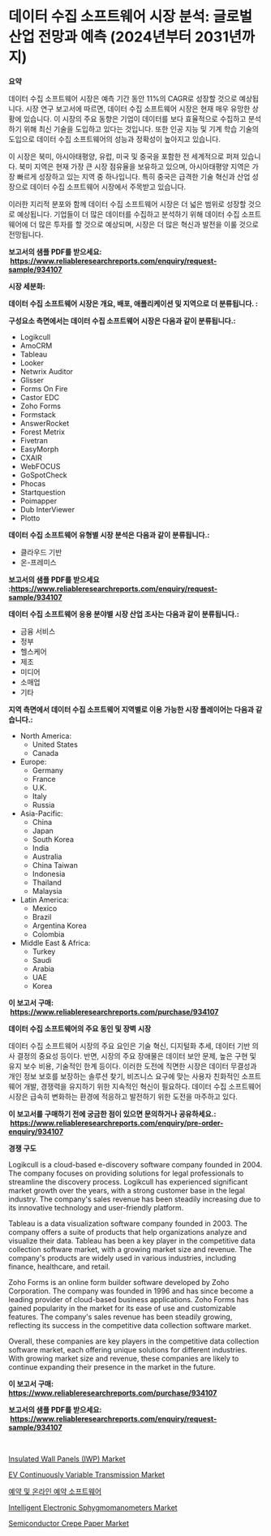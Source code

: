 <p><h1>데이터 수집 소프트웨어 시장 분석: 글로벌 산업 전망과 예측 (2024년부터 2031년까지)</h1></p><p><strong>요약</strong></p>
<p><p>데이터 수집 소프트웨어 시장은 예측 기간 동안 11%의 CAGR로 성장할 것으로 예상됩니다. 시장 연구 보고서에 따르면, 데이터 수집 소프트웨어 시장은 현재 매우 유망한 상황에 있습니다. 이 시장의 주요 동향은 기업이 데이터를 보다 효율적으로 수집하고 분석하기 위해 최신 기술을 도입하고 있다는 것입니다. 또한 인공 지능 및 기계 학습 기술의 도입으로 데이터 수집 소프트웨어의 성능과 정확성이 높아지고 있습니다.</p><p>이 시장은 북미, 아시아태평양, 유럽, 미국 및 중국을 포함한 전 세계적으로 퍼져 있습니다. 북미 지역은 현재 가장 큰 시장 점유율을 보유하고 있으며, 아시아태평양 지역은 가장 빠르게 성장하고 있는 지역 중 하나입니다. 특히 중국은 급격한 기술 혁신과 산업 성장으로 데이터 수집 소프트웨어 시장에서 주목받고 있습니다.</p><p>이러한 지리적 분포와 함께 데이터 수집 소프트웨어 시장은 더 넓은 범위로 성장할 것으로 예상됩니다. 기업들이 더 많은 데이터를 수집하고 분석하기 위해 데이터 수집 소프트웨어에 더 많은 투자를 할 것으로 예상되며, 시장은 더 많은 혁신과 발전을 이룰 것으로 전망됩니다.</p></p>
<p><strong>보고서의 샘플 PDF를 받으세요: &nbsp;<a href="https://www.reliableresearchreports.com/enquiry/request-sample/934107">https://www.reliableresearchreports.com/enquiry/request-sample/934107</a></strong></p>
<p><strong>시장 세분화:</strong></p>
<p><strong> 데이터 수집 소프트웨어 시장은 개요, 배포, 애플리케이션 및 지역으로 더 분류됩니다. :</strong></p>
<p><strong>구성요소 측면에서는 데이터 수집 소프트웨어 시장은 다음과 같이 분류됩니다.:</strong></p>
<p><ul><li>Logikcull</li><li>AmoCRM</li><li>Tableau</li><li>Looker</li><li>Netwrix Auditor</li><li>Glisser</li><li>Forms On Fire</li><li>Castor EDC</li><li>Zoho Forms</li><li>Formstack</li><li>AnswerRocket</li><li>Forest Metrix</li><li>Fivetran</li><li>EasyMorph</li><li>CXAIR</li><li>WebFOCUS</li><li>GoSpotCheck</li><li>Phocas</li><li>Startquestion</li><li>Poimapper</li><li>Dub InterViewer</li><li>Plotto</li></ul></p>
<p><strong> 데이터 수집 소프트웨어 유형별 시장 분석은 다음과 같이 분류됩니다.:</strong></p>
<p><ul><li>클라우드 기반</li><li>온-프레미스</li></ul></p>
<p><strong>보고서의 샘플 PDF를 받으세요 :<a href="https://www.reliableresearchreports.com/enquiry/request-sample/934107">https://www.reliableresearchreports.com/enquiry/request-sample/934107</a></strong></p>
<p><strong> 데이터 수집 소프트웨어 응용 분야별 시장 산업 조사는 다음과 같이 분류됩니다.:</strong></p>
<p><ul><li>금융 서비스</li><li>정부</li><li>헬스케어</li><li>제조</li><li>미디어</li><li>소매업</li><li>기타</li></ul></p>
<p><strong>지역 측면에서 데이터 수집 소프트웨어 지역별로 이용 가능한 시장 플레이어는 다음과 같습니다.:</strong></p>
<p><ul>
    <li>
        North America:
        <ul>
            <li>United States</li>
            <li>Canada</li>
        </ul>
    </li>
    <li>
        Europe:
        <ul>
            <li>Germany</li>
            <li>France</li>
            <li>U.K.</li>
            <li>Italy</li>
            <li>Russia</li>
        </ul>
    </li>
    <li>
        Asia-Pacific:
        <ul>
            <li>China</li>
            <li>Japan</li>
            <li>South Korea</li>
            <li>India</li>
            <li>Australia</li>
            <li>China Taiwan</li>
            <li>Indonesia</li>
            <li>Thailand</li>
            <li>Malaysia</li>
        </ul>
    </li>
    <li>
        Latin America:
        <ul>
            <li>Mexico</li>
            <li>Brazil</li>
            <li>Argentina Korea</li>
            <li>Colombia</li>
        </ul>
    </li>
    <li>
        Middle East & Africa:
        <ul>
            <li>Turkey</li>
            <li>Saudi</li>
            <li>Arabia</li>
            <li>UAE</li>
            <li>Korea</li>
        </ul>
    </li>
    </ul></p>
<p><strong>이 보고서 구매: &nbsp;<a href="https://www.reliableresearchreports.com/purchase/934107">https://www.reliableresearchreports.com/purchase/934107</a></strong></p>
<p><strong>데이터 수집 소프트웨어의 주요 동인 및 장벽 시장</strong></p>
<p><p>데이터 수집 소프트웨어 시장의 주요 요인은 기술 혁신, 디지털화 추세, 데이터 기반 의사 결정의 중요성 등이다. 반면, 시장의 주요 장애물은 데이터 보안 문제, 높은 구현 및 유지 보수 비용, 기술적인 한계 등이다. 이러한 도전에 직면한 시장은 데이터 무결성과 개인 정보 보호를 보장하는 솔루션 찾기, 비즈니스 요구에 맞는 사용자 친화적인 소프트웨어 개발, 경쟁력을 유지하기 위한 지속적인 혁신이 필요하다. 데이터 수집 소프트웨어 시장은 급속히 변화하는 환경에 적응하고 발전하기 위한 도전을 마주하고 있다.</p></p>
<p><strong>이 보고서를 구매하기 전에 궁금한 점이 있으면 문의하거나 공유하세요.: &nbsp;<a href="https://www.reliableresearchreports.com/enquiry/pre-order-enquiry/934107">https://www.reliableresearchreports.com/enquiry/pre-order-enquiry/934107</a></strong></p>
<p><strong>경쟁 구도</strong></p>
<p><p>Logikcull is a cloud-based e-discovery software company founded in 2004. The company focuses on providing solutions for legal professionals to streamline the discovery process. Logikcull has experienced significant market growth over the years, with a strong customer base in the legal industry. The company's sales revenue has been steadily increasing due to its innovative technology and user-friendly platform.</p><p>Tableau is a data visualization software company founded in 2003. The company offers a suite of products that help organizations analyze and visualize their data. Tableau has been a key player in the competitive data collection software market, with a growing market size and revenue. The company's products are widely used in various industries, including finance, healthcare, and retail.</p><p>Zoho Forms is an online form builder software developed by Zoho Corporation. The company was founded in 1996 and has since become a leading provider of cloud-based business applications. Zoho Forms has gained popularity in the market for its ease of use and customizable features. The company's sales revenue has been steadily growing, reflecting its success in the competitive data collection software market.</p><p>Overall, these companies are key players in the competitive data collection software market, each offering unique solutions for different industries. With growing market size and revenue, these companies are likely to continue expanding their presence in the market in the future.</p></p>
<p><strong>이 보고서 구매: &nbsp; <a href="https://www.reliableresearchreports.com/purchase/934107">https://www.reliableresearchreports.com/purchase/934107</a></strong></p>
<p><strong>보고서의 샘플 PDF를 받으세요: &nbsp;<a href="https://www.reliableresearchreports.com/enquiry/request-sample/934107">https://www.reliableresearchreports.com/enquiry/request-sample/934107</a></strong><strong></strong></p>
<p>&nbsp;</p>
<p><p><a href="https://issuu.com/reportprime-2/docs/insulated-wall-panels-iwp-market-size-2030.pptx">Insulated Wall Panels (IWP) Market</a></p><p><a href="https://glittery-fuchsia-86a.notion.site/EV-Continuously-Variable-Transmission-Market-Research-Report-Reveals-The-Latest-Trends-And-Opportuni-41d9f5a07fee4a3487ab0f61a04bf683">EV Continuously Variable Transmission Market</a></p><p><a href="https://github.com/vsap75a286l/Market-Research-Report-List-1/blob/main/2542094184323.md">예약 및 온라인 예약 소프트웨어</a></p><p><a href="https://issuu.com/reportprime-2/docs/intelligent-electronic-sphygmomanometers-market-si">Intelligent Electronic Sphygmomanometers Market</a></p><p><a href="https://github.com/johnbach50/Market-Research-Report-List-2/blob/main/semiconductor-crepe-paper-market.md">Semiconductor Crepe Paper Market</a></p></p>